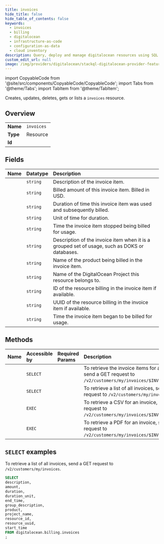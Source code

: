 ```yaml
---
title: invoices
hide_title: false
hide_table_of_contents: false
keywords:
  - invoices
  - billing
  - digitalocean
  - infrastructure-as-code
  - configuration-as-data
  - cloud inventory
description: Query, deploy and manage digitalocean resources using SQL
custom_edit_url: null
image: /img/providers/digitalocean/stackql-digitalocean-provider-featured-image.png
---
```


import CopyableCode from '@site/src/components/CopyableCode/CopyableCode';
import Tabs from '@theme/Tabs';
import TabItem from '@theme/TabItem';

Creates, updates, deletes, gets or lists a <code>invoices</code> resource.

## Overview
<table><tbody>
<tr><td><b>Name</b></td><td><code>invoices</code></td></tr>
<tr><td><b>Type</b></td><td>Resource</td></tr>
<tr><td><b>Id</b></td><td><CopyableCode code="digitalocean.billing.invoices" /></td></tr>
</tbody></table>

## Fields
| Name | Datatype | Description |
|:-----|:---------|:------------|
| <CopyableCode code="description" /> | `string` | Description of the invoice item. |
| <CopyableCode code="amount" /> | `string` | Billed amount of this invoice item. Billed in USD. |
| <CopyableCode code="duration" /> | `string` | Duration of time this invoice item was used and subsequently billed. |
| <CopyableCode code="duration_unit" /> | `string` | Unit of time for duration. |
| <CopyableCode code="end_time" /> | `string` | Time the invoice item stopped being billed for usage. |
| <CopyableCode code="group_description" /> | `string` | Description of the invoice item when it is a grouped set of usage, such as DOKS or databases. |
| <CopyableCode code="product" /> | `string` | Name of the product being billed in the invoice item. |
| <CopyableCode code="project_name" /> | `string` | Name of the DigitalOcean Project this resource belongs to. |
| <CopyableCode code="resource_id" /> | `string` | ID of the resource billing in the invoice item if available. |
| <CopyableCode code="resource_uuid" /> | `string` | UUID of the resource billing in the invoice item if available. |
| <CopyableCode code="start_time" /> | `string` | Time the invoice item began to be billed for usage. |

## Methods
| Name | Accessible by | Required Params | Description |
|:-----|:--------------|:----------------|:------------|
| <CopyableCode code="invoices_get_by_uuid" /> | `SELECT` | <CopyableCode code="invoice_uuid" /> | To retrieve the invoice items for an invoice, send a GET request to `/v2/customers/my/invoices/$INVOICE_UUID`. |
| <CopyableCode code="invoices_list" /> | `SELECT` | <CopyableCode code="" /> | To retrieve a list of all invoices, send a GET request to `/v2/customers/my/invoices`. |
| <CopyableCode code="invoices_get_csv_by_uuid" /> | `EXEC` | <CopyableCode code="invoice_uuid" /> | To retrieve a CSV for an invoice, send a GET request to `/v2/customers/my/invoices/$INVOICE_UUID/csv`. |
| <CopyableCode code="invoices_get_pdf_by_uuid" /> | `EXEC` | <CopyableCode code="invoice_uuid" /> | To retrieve a PDF for an invoice, send a GET request to `/v2/customers/my/invoices/$INVOICE_UUID/pdf`. |

## `SELECT` examples

To retrieve a list of all invoices, send a GET request to `/v2/customers/my/invoices`.


```sql
SELECT
description,
amount,
duration,
duration_unit,
end_time,
group_description,
product,
project_name,
resource_id,
resource_uuid,
start_time
FROM digitalocean.billing.invoices
;
```